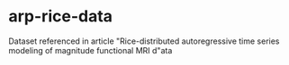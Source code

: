 # arp-rice-data
Dataset referenced in article "Rice-distributed autoregressive time series modeling of magnitude functional MRI d"ata
